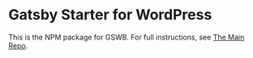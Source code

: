# Gatsby Starter for WordPress

This is the NPM package for GSWB. For full instructions, see [The Main Repo](https://github.com/cjkoepke/gatsby-starter-wordpress-base).
